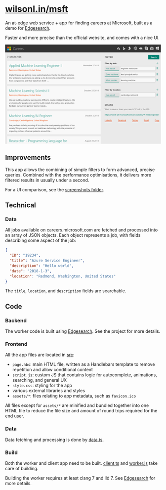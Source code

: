 # [wilsonl.in/msft](https://wilsonl.in/msft)

An at-edge web service + app for finding careers at Microsoft, built as a demo for [Edgesearch](https://github.com/wilsonzlin/edgesearch).

Faster and more precise than the official website, and comes with a nice UI.

![Screenshot of UI](./screenshots/this.png)

## Improvements

This app allows the combining of simple filters to form advanced, precise queries.
Combined with the performance optimisations, it delivers more filtered results in usually under a second.

For a UI comparison, see the [screenshots folder](./screenshots).

## Technical

### Data

All jobs available on careers.microsoft.com are fetched and processed into an array of JSON objects.
Each object represents a job, with fields describing some aspect of the job:

```json
{
  "ID": "19234",
  "title": "Azure Service Engineer",
  "description": "Hello world",
  "date": "2018-1-3",
  "location": "Redmond, Washington, United States"
}
```

The `title`, `location`, and `description` fields are searchable.

## Code

### Backend

The worker code is built using [Edgesearch](https://github.com/wilsonzlin/edgesearch). See the project for more details.

### Frontend

All the app files are located in [src](./src/):

- `page.hbs`: main HTML file, written as a Handlebars template to remove repetition and allow conditional content
- `script.js`: custom JS that contains logic for autocomplete, animations, searching, and general UX
- `style.css`: styling for the app
- various external libraries and styles
- `assets/*`: files relating to app metadata, such as `favicon.ico`

All files except for `assets/*` are minified and bundled together into one HTML file to reduce the file size and amount of round trips required for the end user.

### Data

Data fetching and processing is done by [data.ts](./build/src/data/data.ts).

### Build

Both the worker and client app need to be built. [client.ts](./build/src/client/client.ts) and [worker.js](./build/src/worker/worker.ts) take care of building.

Building the worker requires at least clang 7 and lld 7. See [Edgesearch](https://github.com/wilsonzlin/edgesearch) for more details.
